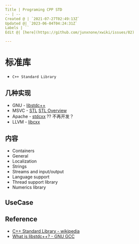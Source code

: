```yaml
---
Title | Programing CPP STD
-- | --
Created @ | `2021-07-27T02:49:13Z`
Updated @| `2023-06-04T04:24:31Z`
Labels | ``
Edit @| [here](https://github.com/junxnone/xwiki/issues/82)

---
```

# 标准库 

- `C++ Standard Library`


## 几种实现

- GNU - [libstdc++](https://github.com/gcc-mirror/gcc/tree/master/libstdc%2B%2B-v3)
- MSVC - [STL](https://github.com/microsoft/STL) [STL Overview](https://learn.microsoft.com/en-us/cpp/standard-library/cpp-standard-library-overview)
- Apache - [stdcxx](https://github.com/apache/stdcxx/tree/trunk) ?? 不再开发？
- LLVM - [libcxx](https://github.com/llvm/llvm-project/tree/main/libcxx)

## 内容

- Containers
- General
- Localization
- Strings
- Streams and input/output
- Language support
- Thread support library
- Numerics library

## UseCase


## Reference
- [C++ Standard Library - wikipedia](https://en.wikipedia.org/wiki/C%2B%2B_Standard_Library)
- [What is libstdc++? - GNU GCC](https://gcc.gnu.org/onlinedocs/libstdc++/faq.html#faq.what)


